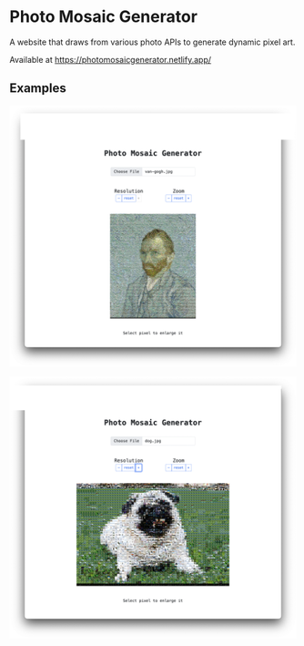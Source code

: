 # Photo Mosaic Generator
A website that draws from various photo APIs to generate dynamic pixel art.

Available at https://photomosaicgenerator.netlify.app/

## Examples

![](screenshots/example-1.png)

![](screenshots/example-2.png)
